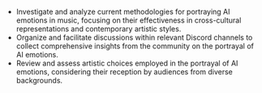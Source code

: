 - Investigate and analyze current methodologies for portraying AI emotions in music, focusing on their effectiveness in cross-cultural representations and contemporary artistic styles.
- Organize and facilitate discussions within relevant Discord channels to collect comprehensive insights from the community on the portrayal of AI emotions.
- Review and assess artistic choices employed in the portrayal of AI emotions, considering their reception by audiences from diverse backgrounds.